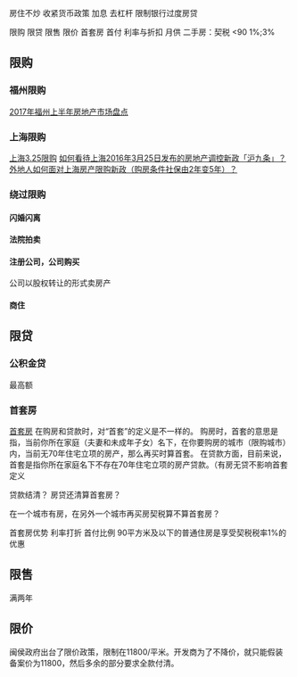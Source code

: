 房住不炒
收紧货币政策 加息 去杠杆 限制银行过度房贷


限购 限贷 限售 限价
首套房 首付 利率与折扣 月供
二手房：契税 <90 1%;3%


## 限购 ##
### 福州限购 ###
[2017年福州上半年房地产市场盘点](http://news.fz.fang.com/open/25812136.html)
### 上海限购 ###
[上海3.25限购](http://www.shanghai.gov.cn/nw2/nw2314/nw2319/nw12344/u26aw46964.html)
[如何看待上海2016年3月25日发布的房地产调控新政「沪九条」？](https://www.zhihu.com/question/41766741)
[外地人如何面对上海房产限购新政（购房条件社保由2年变5年）？](https://www.zhihu.com/question/41766845)
### 绕过限购 ###
#### 闪婚闪离 ####
#### 法院拍卖 ####
#### 注册公司，公司购买 ####
公司以股权转让的形式卖房产
#### 商住 ####


## 限贷 ##
### 公积金贷 ###
最高额
### 首套房 ###
[首套房](https://www.zhihu.com/question/40088982)
在购房和贷款时，对“首套”的定义是不一样的。
购房时，首套的意思是指，当前你所在家庭（夫妻和未成年子女）名下，在你要购房的城市（限购城市）内，当前无70年住宅立项的房产，那么再买时算首套。
在贷款方面，目前来说，首套是指你所在家庭名下不存在70年住宅立项的房产贷款。（有房无贷不影响首套定义

贷款结清？
房贷还清算首套房？

在一个城市有房，在另外一个城市再买房契税算不算首套房？

首套房优势
利率打折
首付比例
90平方米及以下的普通住房是享受契税税率1%的优惠


## 限售 ##
满两年


## 限价 ##
闽侯政府出台了限价政策，限制在11800/平米。开发商为了不降价，就只能假装备案价为11800，然后多余的部分要求全款付清。


